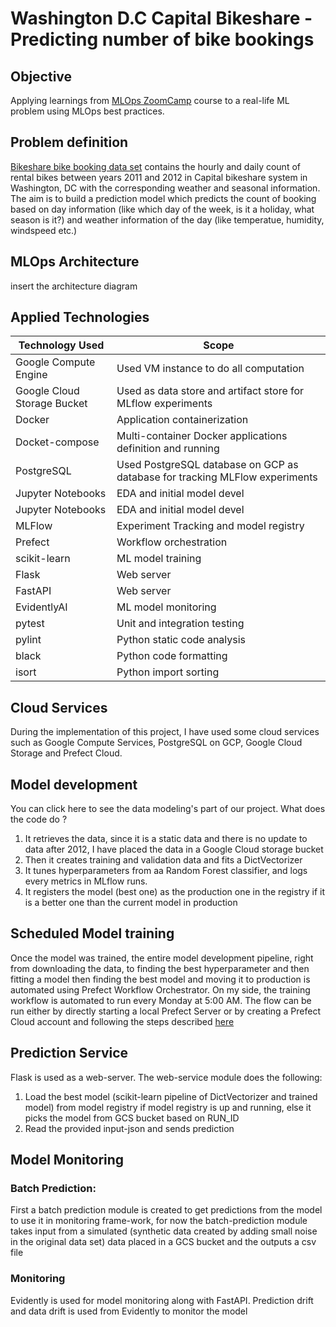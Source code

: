 # Washington D.C Capital Bikeshare - Predicting number of bike bookings

## Objective

Applying learnings from [MLOps ZoomCamp](https://github.com/DataTalksClub/mlops-zoomcamp/tree/main/) course to a real-life ML problem using MLOps best practices. 

## Problem definition
[Bikeshare bike booking data set](https://archive.ics.uci.edu/dataset/275/bike+sharing+dataset) contains the hourly and daily count of rental bikes between years 2011 and 2012 in Capital bikeshare system in Washington, DC with the corresponding weather and seasonal information. The aim is to build a prediction model which predicts the count of booking based on day information (like which day of the week, is it a holiday, what season is it?) and weather information of the day (like temperatue, humidity, windspeed etc.)

## MLOps Architecture
insert the architecture diagram

## Applied Technologies

| Technology Used        | Scope         |
| ------------- | ------------- |
| Google Compute Engine      | Used VM instance to do all computation |
| Google Cloud Storage Bucket      | Used as data store and artifact store for MLflow experiments      |
| Docker | Application containerization |
| Docket-compose | Multi-container Docker applications definition and running |
| PostgreSQL | Used PostgreSQL database on GCP as database for tracking MLFlow experiments      |
| Jupyter Notebooks | EDA and initial model devel |
| Jupyter Notebooks | EDA and initial model devel |
| MLFlow | Experiment Tracking and model registry |
| Prefect | Workflow orchestration |
| scikit-learn | ML model training |
| Flask | Web server |
| FastAPI | Web server |
| EvidentlyAI | ML model monitoring |
| pytest | Unit and integration testing | 
| pylint | Python static code analysis |
| black | Python code formatting |
| isort | Python import sorting |

## Cloud Services
During the implementation of this project, I have used some cloud services such as Google Compute Services, PostgreSQL on GCP, Google Cloud Storage and Prefect Cloud.

## Model development 
You can click here to see the data modeling's part of our project. What does the code do ?

1. It retrieves the data, since it is a static data and there is no update to data after 2012, I have placed the data in a Google Cloud storage bucket
2. Then it creates training and validation data and fits a DictVectorizer
3. It tunes hyperparameters from aa Random Forest classifier, and logs every metrics in MLflow runs.
4. It registers the model (best one) as the production one in the registry if it is a better one than the current model in production

## Scheduled Model training
Once the model was trained, the entire model development pipeline, right from downloading the data, to finding the best hyperparameter and then fitting a model then finding the best model and moving it to production is automated using Prefect Workflow Orchestrator. On my side, the training workflow is automated to run every Monday at 5:00 AM. The flow can be run either by directly starting a local Prefect Server or by creating a Prefect Cloud account and following the steps described [here](https://docs.prefect.io/2.11.3/cloud/cloud-quickstart/)

## Prediction Service
Flask is used as a web-server. The web-service module does the following:

1. Load the best model (scikit-learn pipeline of DictVectorizer and trained model) from model registry if model registry is up and running, else it picks the model from GCS bucket based on RUN_ID
2. Read the provided input-json and sends prediction

## Model Monitoring

### Batch Prediction:
First a batch prediction module is created to get predictions from the model to use it in monitoring frame-work, for now the batch-prediction module takes input from a simulated (synthetic data created by adding small noise in the original data set) data placed in a GCS bucket and the outputs a csv file

### Monitoring 

Evidently is used for model monitoring along with FastAPI. Prediction drift and data drift is used from Evidently to monitor the model

